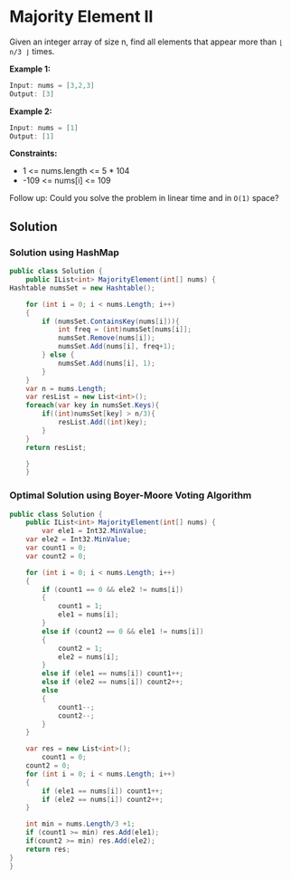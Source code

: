 # Majority Element II

Given an integer array of size n, find all elements that appear more than `⌊ n/3 ⌋` times.

**Example 1:**

```csharp
Input: nums = [3,2,3]
Output: [3]
```

**Example 2:**

```csharp
Input: nums = [1]
Output: [1]
```

**Constraints:**

- 1 <= nums.length <= 5 \* 104
- -109 <= nums[i] <= 109

Follow up: Could you solve the problem in linear time and in `O(1)` space?

## Solution

### Solution using HashMap

```csharp
public class Solution {
    public IList<int> MajorityElement(int[] nums) {
Hashtable numsSet = new Hashtable();

	for (int i = 0; i < nums.Length; i++)
	{
		if (numsSet.ContainsKey(nums[i])){
			int freq = (int)numsSet[nums[i]];
			numsSet.Remove(nums[i]);
			numsSet.Add(nums[i], freq+1);
		} else {
			numsSet.Add(nums[i], 1);
		}
	}
	var n = nums.Length;
	var resList = new List<int>();
	foreach(var key in numsSet.Keys){
		if((int)numsSet[key] > n/3){
			resList.Add((int)key);
		}
	}
	return resList;

    }
    }
```

### Optimal Solution using Boyer-Moore Voting Algorithm

```csharp
public class Solution {
    public IList<int> MajorityElement(int[] nums) {
		var ele1 = Int32.MinValue;
	var ele2 = Int32.MinValue;
	var count1 = 0;
	var count2 = 0;

	for (int i = 0; i < nums.Length; i++)
	{
		if (count1 == 0 && ele2 != nums[i])
		{
			count1 = 1;
			ele1 = nums[i];
		}
		else if (count2 == 0 && ele1 != nums[i])
		{
			count2 = 1;
			ele2 = nums[i];
		}
		else if (ele1 == nums[i]) count1++;
		else if (ele2 == nums[i]) count2++;
		else
		{
			count1--;
			count2--;
		}
	}

	var res = new List<int>();
        count1 = 0;
	count2 = 0;
	for (int i = 0; i < nums.Length; i++)
	{
		if (ele1 == nums[i]) count1++;
		if (ele2 == nums[i]) count2++;
	}

	int min = nums.Length/3 +1;
	if (count1 >= min) res.Add(ele1);
	if(count2 >= min) res.Add(ele2);
	return res;
}
}
```